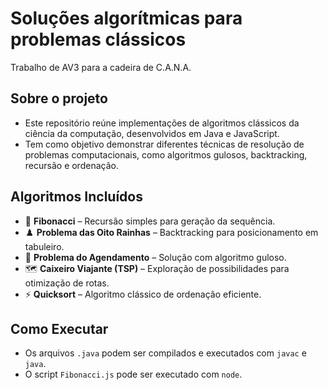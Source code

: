 # Soluções algorítmicas para problemas clássicos
Trabalho de AV3 para a cadeira de C.A.N.A.

## Sobre o projeto
- Este repositório reúne implementações de algoritmos clássicos da ciência da computação, desenvolvidos em Java e JavaScript.
- Tem como objetivo demonstrar diferentes técnicas de resolução de problemas computacionais, como algoritmos gulosos, backtracking, recursão e ordenação.

## Algoritmos Incluídos

- 🔢 **Fibonacci** – Recursão simples para geração da sequência.
- ♟️ **Problema das Oito Rainhas** – Backtracking para posicionamento em tabuleiro.
- 📆 **Problema do Agendamento** – Solução com algoritmo guloso.
- 🗺️ **Caixeiro Viajante (TSP)** – Exploração de possibilidades para otimização de rotas.
- ⚡ **Quicksort** – Algoritmo clássico de ordenação eficiente.

## Como Executar

- Os arquivos `.java` podem ser compilados e executados com `javac` e `java`.
- O script `Fibonacci.js` pode ser executado com `node`.
